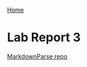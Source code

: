 [Home](../index.md)

# Lab Report 3


[MarkdownParse repo](https://github.com/ravishende/markdown-parser)